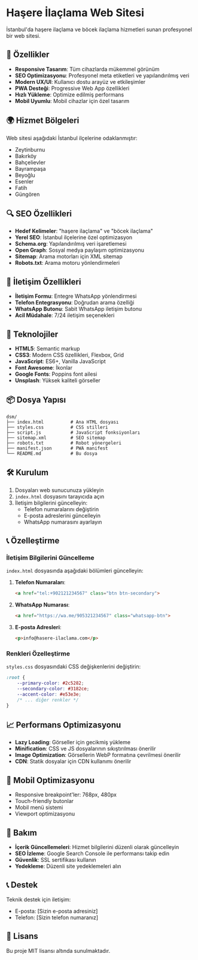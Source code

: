 # Haşere İlaçlama Web Sitesi

İstanbul'da haşere ilaçlama ve böcek ilaçlama hizmetleri sunan profesyonel bir web sitesi.

## 🎯 Özellikler

- **Responsive Tasarım**: Tüm cihazlarda mükemmel görünüm
- **SEO Optimizasyonu**: Profesyonel meta etiketleri ve yapılandırılmış veri
- **Modern UX/UI**: Kullanıcı dostu arayüz ve etkileşimler
- **PWA Desteği**: Progressive Web App özellikleri
- **Hızlı Yükleme**: Optimize edilmiş performans
- **Mobil Uyumlu**: Mobil cihazlar için özel tasarım

## 🌍 Hizmet Bölgeleri

Web sitesi aşağıdaki İstanbul ilçelerine odaklanmıştır:
- Zeytinburnu
- Bakırköy
- Bahçelievler
- Bayrampaşa
- Beyoğlu
- Esenler
- Fatih
- Güngören

## 🔍 SEO Özellikleri

- **Hedef Kelimeler**: "haşere ilaçlama" ve "böcek ilaçlama"
- **Yerel SEO**: İstanbul ilçelerine özel optimizasyon
- **Schema.org**: Yapılandırılmış veri işaretlemesi
- **Open Graph**: Sosyal medya paylaşım optimizasyonu
- **Sitemap**: Arama motorları için XML sitemap
- **Robots.txt**: Arama motoru yönlendirmeleri

## 📱 İletişim Özellikleri

- **İletişim Formu**: Entegre WhatsApp yönlendirmesi
- **Telefon Entegrasyonu**: Doğrudan arama özelliği
- **WhatsApp Butonu**: Sabit WhatsApp iletişim butonu
- **Acil Müdahale**: 7/24 iletişim seçenekleri

## 🚀 Teknolojiler

- **HTML5**: Semantic markup
- **CSS3**: Modern CSS özellikleri, Flexbox, Grid
- **JavaScript**: ES6+, Vanilla JavaScript
- **Font Awesome**: İkonlar
- **Google Fonts**: Poppins font ailesi
- **Unsplash**: Yüksek kaliteli görseller

## 📦 Dosya Yapısı

```
dsm/
├── index.html          # Ana HTML dosyası
├── styles.css          # CSS stilleri
├── script.js           # JavaScript fonksiyonları
├── sitemap.xml         # SEO sitemap
├── robots.txt          # Robot yönergeleri
├── manifest.json       # PWA manifest
└── README.md           # Bu dosya
```

## 🛠️ Kurulum

1. Dosyaları web sunucunuza yükleyin
2. `index.html` dosyasını tarayıcıda açın
3. İletişim bilgilerini güncelleyin:
   - Telefon numaralarını değiştirin
   - E-posta adreslerini güncelleyin
   - WhatsApp numarasını ayarlayın

## 📞 Özelleştirme

### İletişim Bilgilerini Güncelleme

`index.html` dosyasında aşağıdaki bölümleri güncelleyin:

1. **Telefon Numaraları**:
   ```html
   <a href="tel:+902121234567" class="btn btn-secondary">
   ```

2. **WhatsApp Numarası**:
   ```html
   <a href="https://wa.me/905321234567" class="whatsapp-btn">
   ```

3. **E-posta Adresleri**:
   ```html
   <p>info@hasere-ilaclama.com</p>
   ```

### Renkleri Özelleştirme

`styles.css` dosyasındaki CSS değişkenlerini değiştirin:

```css
:root {
    --primary-color: #2c5282;
    --secondary-color: #3182ce;
    --accent-color: #e53e3e;
    /* ... diğer renkler */
}
```

## 📈 Performans Optimizasyonu

- **Lazy Loading**: Görseller için gecikmiş yükleme
- **Minification**: CSS ve JS dosyalarının sıkıştırılması önerilir
- **Image Optimization**: Görsellerin WebP formatına çevrilmesi önerilir
- **CDN**: Statik dosyalar için CDN kullanımı önerilir

## 📱 Mobil Optimizasyonu

- Responsive breakpoint'ler: 768px, 480px
- Touch-friendly butonlar
- Mobil menü sistemi
- Viewport optimizasyonu

## 🔧 Bakım

- **İçerik Güncellemeleri**: Hizmet bilgilerini düzenli olarak güncelleyin
- **SEO İzleme**: Google Search Console ile performansı takip edin
- **Güvenlik**: SSL sertifikası kullanın
- **Yedekleme**: Düzenli site yedeklemeleri alın

## 📞 Destek

Teknik destek için iletişim:
- E-posta: [Sizin e-posta adresiniz]
- Telefon: [Sizin telefon numaranız]

## 📄 Lisans

Bu proje MIT lisansı altında sunulmaktadır.